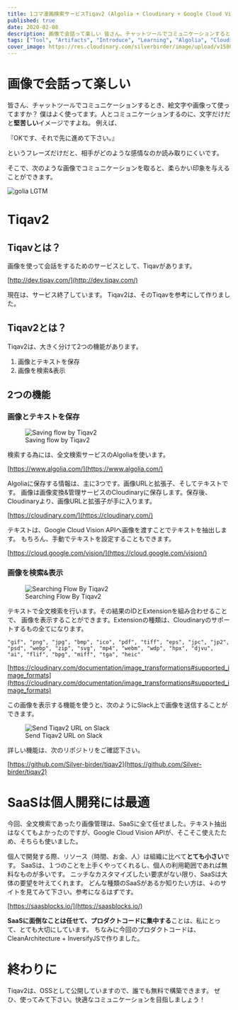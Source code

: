 ```yaml
---
title: 1コマ漫画検索サービスTiqav2 (Algolia + Cloudinary + Google Cloud Vision API) 作ってみた
published: true
date: 2020-02-08
description: 画像で会話って楽しい 皆さん、チャットツールでコミュニケーションするとき、絵文字や画像って使ってますか？僕はよく使ってます。人とコミュニケーションするのに、文字だけだと堅苦しいイメージですよね。例えば、『OKです、それで先に進めて下さい。』というフレーズだけだと、相手がどのような感情なのか読み取りにくいです。
tags: ["Tool", "Artifacts", "Introduce", "Learning", "Algolia", "Cloudinary"]
cover_image: https://res.cloudinary.com/silverbirder/image/upload/v1580997144/LGTM/golia.png
---
```


<!--  TODO: TOC -->

# 画像で会話って楽しい
皆さん、チャットツールでコミュニケーションするとき、絵文字や画像って使ってますか？
僕はよく使ってます。人とコミュニケーションするのに、文字だけだと**堅苦しい**イメージですよね。
例えば、

『OKです、それで先に進めて下さい。』

というフレーズだけだと、相手がどのような感情なのか読み取りにくいです。

そこで、次のような画像でコミュニケーションを取ると、柔らかい印象を与えることができます。

![golia LGTM](https://res.cloudinary.com/silverbirder/image/upload/v1580997144/LGTM/golia.png)

# Tiqav2
## Tiqavとは？
画像を使って会話をするためのサービスとして、Tiqavがあります。

[http://dev.tiqav.com/](http://dev.tiqav.com/)

現在は、サービス終了しています。
Tiqav2は、そのTiqavを参考にして作りました。

## Tiqav2とは？
Tiqav2は、大きく分けて2つの機能があります。

1.  画像とテキストを保存
1.  画像を検索&表示

## 2つの機能
### 画像とテキストを保存

<figure title="Saving flow by Tiqav2">
<img alt="Saving flow by Tiqav2" src="https://res.cloudinary.com/silverbirder/image/upload/v1614429484/silver-birder.github.io/blog/saving_flow_by_tiqav2.png">
<figcaption>Saving flow by Tiqav2</figcaption>
</figure>

検索する為には、全文検索サービスのAlgoliaを使います。

[https://www.algolia.com/](https://www.algolia.com/)  <!--  TODO: embed  -->

Algoliaに保存する情報は、主に3つです。画像URLと拡張子、そしてテキストです。
画像は画像変換&管理サービスのCloudinaryに保存します。保存後、Cloudinaryより、画像URLと拡張子が手に入ります。

[https://cloudinary.com/](https://cloudinary.com/)  <!--  TODO: embed  -->

テキストは、Google Cloud Vision APIへ画像を渡すことでテキストを抽出します。
もちろん、手動でテキストを設定することもできます。

[https://cloud.google.com/vision/](https://cloud.google.com/vision/)  <!--  TODO: embed  -->

### 画像を検索&表示

<figure title="Searching Flow  By Tiqav2">
<img alt="Searching Flow  By Tiqav2" src="https://res.cloudinary.com/silverbirder/image/upload/v1614429523/silver-birder.github.io/blog/searching_flow_by_tiqav2.png">
<figcaption>Searching Flow  By Tiqav2</figcaption>
</figure>

テキストで全文検索を行います。その結果のIDとExtensionを組み合わせることで、
画像を表示することができます。Extensionの種類は、Cloudinaryのサポートするもの全てになります。

```
"gif", "png", "jpg", "bmp", "ico", "pdf", "tiff", "eps", "jpc", "jp2", "psd", "webp", "zip", "svg", "mp4", "webm", "wdp", "hpx", "djvu", "ai", "flif", "bpg", "miff", "tga", "heic"
```

[https://cloudinary.com/documentation/image_transformations#supported_image_formats](https://cloudinary.com/documentation/image_transformations#supported_image_formats)  <!--  TODO: embed  -->

この画像を表示する機能を使うと、次のようにSlack上で画像を送信することができます。

<figure title="Send Tiqav2 URL on Slack">
<img alt="Send Tiqav2 URL on Slack" src="https://res.cloudinary.com/silverbirder/image/upload/v1614429563/silver-birder.github.io/blog/send_tiqav2_URL_on_slack.png">
<figcaption>Send Tiqav2 URL on Slack</figcaption>
</figure>

詳しい機能は、次のリポジトリをご確認下さい。

[https://github.com/Silver-birder/tiqav2](https://github.com/Silver-birder/tiqav2)  <!--  TODO: embed  -->

# SaaSは個人開発には最適
今回、全文検索であったり画像管理は、SaaSに全て任せました。テキスト抽出はなくてもよかったのですが、Google Cloud Vision APIが、そこそこ使えたため、そちらも使いました。

個人で開発する際、リソース（時間、お金、人）は組織に比べて**とても小さい**です。
SaaSは、１つのことを上手くやってくれるし、個人の利用範囲であれば無料なものが多いです。
ニッチなカスタマイズしたい要求がない限り、SaaSは大体の要望を叶えてくれます。
どんな種類のSaaSがあるか知りたい方は、↓のサイトを見てみて下さい。参考になるはずです。

[https://saasblocks.io/](https://saasblocks.io/)  <!--  TODO: embed  -->

**SaaSに面倒なことは任せて、プロダクトコードに集中する**ことは、私にとって、とても大切にしています。
ちなみに今回のプロダクトコードは、CleanArchitecture + InversifyJSで作りました。

# 終わりに
Tiqav2は、OSSとして公開していますので、誰でも無料で構築できます。
ぜひ、使ってみて下さい。快適なコミュニケーションを目指しましょう！

